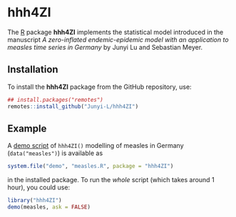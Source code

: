 # hhh4ZI

The [R](https://www.R-project.org/) package **hhh4ZI** implements the
statistical model introduced in the manuscript
*A zero-inflated endemic-epidemic model
with an application to measles time series in Germany*
by Junyi Lu and Sebastian Meyer.

## Installation

To install the **hhh4ZI** package from the GitHub repository, use:

```R
## install.packages("remotes")
remotes::install_github("Junyi-L/hhh4ZI")
```

## Example

A [demo script](demo/measles.R) of `hhh4ZI()` modelling of measles in
Germany (`data("measles")`) is available as

```R
system.file("demo", "measles.R", package = "hhh4ZI")
```

in the installed package.
To run the *whole* script (which takes around 1 hour), you could use:

```R
library("hhh4ZI")
demo(measles, ask = FALSE)
```
